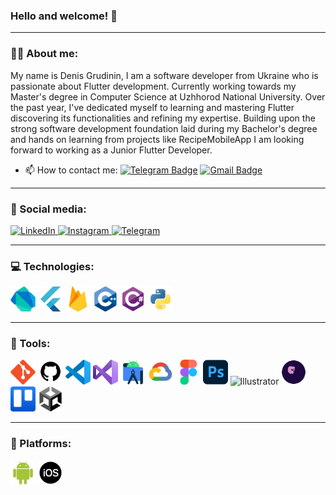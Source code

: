 ### Hello and welcome! 👋

---

### 👨‍💻 About me:

My name is Denis Grudinin, I am a software developer from Ukraine who is passionate about Flutter development. Currently working towards my Master's degree in Computer Science at Uzhhorod National University. Over the past year, I've dedicated myself to learning and mastering Flutter discovering its functionalities and refining my expertise. Building upon the strong software development foundation laid during my Bachelor's degree and hands on learning from projects like RecipeMobileApp I am looking forward to working as a Junior Flutter Developer.

- 📫 How to contact me: [![Telegram Badge](https://img.shields.io/badge/Telegram-2CA5E0?style=flat&logo=telegram&logoColor=white)](https://t.me/Denis_Grudinin) [![Gmail Badge](https://img.shields.io/badge/Gmail-D14836?style=flat&logo=gmail&logoColor=white)](mailto:denisgrudininworks@gmail.com)

---

### 🤝 Social media:

<div id="badges">
  <a href="https://www.linkedin.com/in/denis-grudinin-8174b6241/" target="_blank">
    <img src="https://cdn-icons-png.flaticon.com/128/145/145807.png" width="40" height="40" alt="LinkedIn"/>
  </a>
  <a href="https://www.instagram.com/denis_hrudinin/" target="_blank">
    <img src="https://cdn-icons-png.flaticon.com/128/3955/3955024.png" width="40" height="40" alt="Instagram"/>
  </a>
  <a href="https://t.me/Denis_Grudinin" target="_blank">
    <img src="https://cdn-icons-png.flaticon.com/128/2111/2111646.png" width="40" height="40" alt="Telegram"/>
  </a>
</div>

---

### 💻 Technologies:
<div>
  <img src="https://github.com/devicons/devicon/blob/master/icons/dart/dart-original.svg" title="Dart" alt="Dart" width="40" height="40"/>
  <img src="https://github.com/devicons/devicon/blob/master/icons/flutter/flutter-original.svg" title="Flutter" alt="Flutter" width="40" height="40"/>
  <img src="https://github.com/devicons/devicon/blob/master/icons/firebase/firebase-original.svg" title="Firebase" alt="Firebase" width="40" height="40"/>
  <img src="https://github.com/devicons/devicon/blob/master/icons/cplusplus/cplusplus-original.svg" title="C++" alt="C++" width="40" height="40"/>
  <img src="https://github.com/devicons/devicon/blob/master/icons/csharp/csharp-original.svg" title="C#" alt="C#" width="40" height="40"/>
  <img src="https://github.com/devicons/devicon/blob/master/icons/python/python-original.svg" title="Python" alt="Python" width="40" height="40"/>
</div>

---

### 🧰 Tools:
<div>
  <img src="https://github.com/devicons/devicon/blob/master/icons/git/git-original.svg" title="Git" alt="Git" width="40" height="40"/>
  <img src="https://github.com/EleoXDA/EleoXDA/raw/main/images/github.svg" title="Github" alt="Github" width="40" height="40"/>
  <img src="https://github.com/devicons/devicon/blob/master/icons/vscode/vscode-original.svg" title="VScode" alt="VScode" width="40" height="40"/>
  <img src="https://github.com/devicons/devicon/blob/master/icons/visualstudio/visualstudio-original.svg" title="Vstudio" alt="Vstudio" width="40" height="40"/>
  <img src="https://github.com/devicons/devicon/blob/master/icons/androidstudio/androidstudio-original.svg" title="AndroidStudio" alt="AndroidStudio" width="40" height="40"/>
  <img src="https://github.com/devicons/devicon/blob/master/icons/googlecloud/googlecloud-original.svg" title="GoogleCloud" alt="GoogleCloud" width="40" height="40"/>
  <img src="https://github.com/devicons/devicon/blob/master/icons/figma/figma-original.svg" title="Figma" alt="Figma" width="40" height="40"/>
  <img src="https://github.com/devicons/devicon/blob/master/icons/photoshop/photoshop-original.svg" title="Photoshop" alt="Photoshop" width="40" height="40"/>
  <img src="https://camo.githubusercontent.com/e96287185293d31261f994ed40f8c881cdfbf7f199bc1ecb4c60e04a5aa7fbc1/68747470733a2f2f70726f66696c696e61746f722e7269736861762e6465762f736b696c6c732d6173736574732f61646f62655f696c6c7573747261746f722d69636f6e2e737667" title="Illustrator" alt="Illustrator" width="40" height="40"/>
  <img src="https://github.com/devicons/devicon/blob/master/icons/aftereffects/aftereffects-original.svg" title="AfterEffects" alt="AfterEffects" width="40" height="40"/>
  <img src="https://github.com/devicons/devicon/blob/master/icons/trello/trello-original.svg" title="Trello" alt="Trello" width="40" height="40"/>
  <img src="https://github.com/devicons/devicon/blob/master/icons/unity/unity-original.svg" title="Unity" alt="Unity" width="40" height="40"/>
</div>

---

### 📱 Platforms:
<div>
  <img src="https://github.com/devicons/devicon/blob/master/icons/android/android-original.svg" title="Android" alt="Android" width="40" height="40"/>
  <img src="https://github.com/EleoXDA/EleoXDA/raw/main/images/ios.svg" title="Ios" alt="Ios" width="40" height="40"/>
</div>
